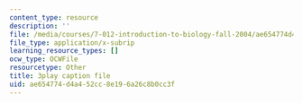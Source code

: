 ```yaml
---
content_type: resource
description: ''
file: /media/courses/7-012-introduction-to-biology-fall-2004/ae654774d4a452cc8e196a26c8b0cc3f_UT6h56ii9s4.vtt
file_type: application/x-subrip
learning_resource_types: []
ocw_type: OCWFile
resourcetype: Other
title: 3play caption file
uid: ae654774-d4a4-52cc-8e19-6a26c8b0cc3f
---
```

